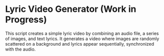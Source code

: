 # Lyric Video Generator (Work in Progress)

This script creates a simple lyric video by combining an audio file, a series of images, and text lyrics. It generates a video where images are randomly scattered on a background and lyrics appear sequentially, synchronized with the audio.